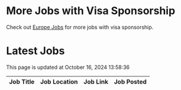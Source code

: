 # More Jobs with Visa Sponsorship

Check out [Europe Jobs](https://github.com/sureshparimi/europejobs#latest-jobs) for more jobs with visa sponsorship.

# Latest Jobs

This page is updated at October 16, 2024 13:58:36

| Job Title | Job Location | Job Link | Job Posted |
| --- | --- | --- | --- |
